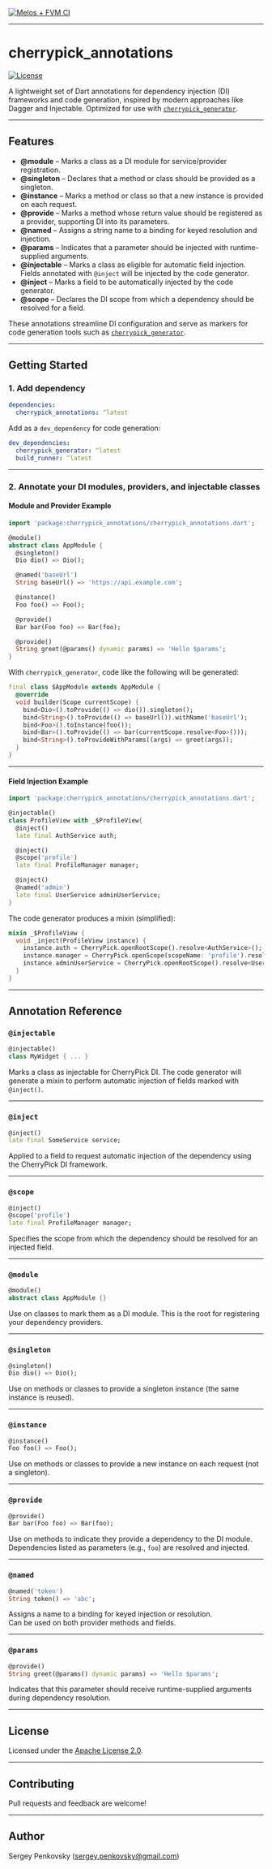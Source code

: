 [![Melos + FVM CI](https://github.com/pese-git/cherrypick/actions/workflows/pipeline.yml/badge.svg)](https://github.com/pese-git/cherrypick/actions/workflows/pipeline.yml)

---

# cherrypick_annotations

[![License](https://img.shields.io/badge/license-Apache%202.0-blue.svg)](LICENSE)

A lightweight set of Dart annotations for dependency injection (DI) frameworks and code generation, inspired by modern approaches like Dagger and Injectable. Optimized for use with [`cherrypick_generator`](https://pub.dev/packages/cherrypick_generator).

---

## Features

- **@module** – Marks a class as a DI module for service/provider registration.
- **@singleton** – Declares that a method or class should be provided as a singleton.
- **@instance** – Marks a method or class so that a new instance is provided on each request.
- **@provide** – Marks a method whose return value should be registered as a provider, supporting DI into its parameters.
- **@named** – Assigns a string name to a binding for keyed resolution and injection.
- **@params** – Indicates that a parameter should be injected with runtime-supplied arguments.
- **@injectable** – Marks a class as eligible for automatic field injection. Fields annotated with `@inject` will be injected by the code generator.
- **@inject** – Marks a field to be automatically injected by the code generator.
- **@scope** – Declares the DI scope from which a dependency should be resolved for a field.

These annotations streamline DI configuration and serve as markers for code generation tools such as [`cherrypick_generator`](https://pub.dev/packages/cherrypick_generator).

---

## Getting Started

### 1. Add dependency

```yaml
dependencies:
  cherrypick_annotations: ^latest
```

Add as a `dev_dependency` for code generation:

```yaml
dev_dependencies:
  cherrypick_generator: ^latest
  build_runner: ^latest
```

---

### 2. Annotate your DI modules, providers, and injectable classes

#### **Module and Provider Example**

```dart
import 'package:cherrypick_annotations/cherrypick_annotations.dart';

@module()
abstract class AppModule {
  @singleton()
  Dio dio() => Dio();

  @named('baseUrl')
  String baseUrl() => 'https://api.example.com';

  @instance()
  Foo foo() => Foo();

  @provide()
  Bar bar(Foo foo) => Bar(foo);

  @provide()
  String greet(@params() dynamic params) => 'Hello $params';
}
```

With `cherrypick_generator`, code like the following will be generated:

```dart
final class $AppModule extends AppModule {
  @override
  void builder(Scope currentScope) {
    bind<Dio>().toProvide(() => dio()).singleton();
    bind<String>().toProvide(() => baseUrl()).withName('baseUrl');
    bind<Foo>().toInstance(foo());
    bind<Bar>().toProvide(() => bar(currentScope.resolve<Foo>()));
    bind<String>().toProvideWithParams((args) => greet(args));
  }
}
```

---

#### **Field Injection Example**

```dart
import 'package:cherrypick_annotations/cherrypick_annotations.dart';

@injectable()
class ProfileView with _$ProfileView{
  @inject()
  late final AuthService auth;

  @inject()
  @scope('profile')
  late final ProfileManager manager;

  @inject()
  @named('admin')
  late final UserService adminUserService;
}
```

The code generator produces a mixin (simplified):

```dart
mixin _$ProfileView {
  void _inject(ProfileView instance) {
    instance.auth = CherryPick.openRootScope().resolve<AuthService>();
    instance.manager = CherryPick.openScope(scopeName: 'profile').resolve<ProfileManager>();
    instance.adminUserService = CherryPick.openRootScope().resolve<UserService>(named: 'admin');
  }
}
```

---

## Annotation Reference

### `@injectable`

```dart
@injectable()
class MyWidget { ... }
```
Marks a class as injectable for CherryPick DI. The code generator will generate a mixin to perform automatic injection of fields marked with `@inject()`.

---

### `@inject`

```dart
@inject()
late final SomeService service;
```
Applied to a field to request automatic injection of the dependency using the CherryPick DI framework.

---

### `@scope`

```dart
@inject()
@scope('profile')
late final ProfileManager manager;
```
Specifies the scope from which the dependency should be resolved for an injected field.

---

### `@module`

```dart
@module()
abstract class AppModule {}
```
Use on classes to mark them as a DI module. This is the root for registering your dependency providers.

---

### `@singleton`

```dart
@singleton()
Dio dio() => Dio();
```
Use on methods or classes to provide a singleton instance (the same instance is reused).

---

### `@instance`

```dart
@instance()
Foo foo() => Foo();
```
Use on methods or classes to provide a new instance on each request (not a singleton).

---

### `@provide`

```dart
@provide()
Bar bar(Foo foo) => Bar(foo);
```
Use on methods to indicate they provide a dependency to the DI module. Dependencies listed as parameters (e.g., `foo`) are resolved and injected.

---

### `@named`

```dart
@named('token')
String token() => 'abc';
```
Assigns a name to a binding for keyed injection or resolution.  
Can be used on both provider methods and fields.

---

### `@params`

```dart
@provide()
String greet(@params() dynamic params) => 'Hello $params';
```
Indicates that this parameter should receive runtime-supplied arguments during dependency resolution.

---

## License

Licensed under the [Apache License 2.0](LICENSE).

---

## Contributing

Pull requests and feedback are welcome!

---

## Author

Sergey Penkovsky (<sergey.penkovsky@gmail.com>)
